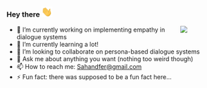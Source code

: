 ### Hey there <img src="https://raw.githubusercontent.com/ABSphreak/ABSphreak/master/gifs/Hi.gif" width="25px">
<a>
  <img src="https://og-blog-css.outgrow.co/blog/wp-content/uploads/2019/01/robo_small.gif" align="right" width="20%"/>
</a>


- 🔭 I’m currently working on implementing empathy in dialogue systems
- 🌱 I’m currently learning a lot!
- 👯 I’m looking to collaborate on persona-based dialogue systems
- 💬 Ask me about anything you want (nothing too weird though)
- 📫 How to reach me: Sahandfer@gmail.com
- ⚡ Fun fact: there was supposed to be a fun fact here...

